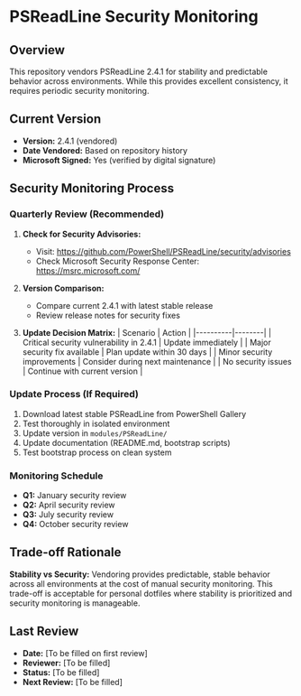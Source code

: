 # PSReadLine Security Monitoring

## Overview
This repository vendors PSReadLine 2.4.1 for stability and predictable behavior across environments. While this provides excellent consistency, it requires periodic security monitoring.

## Current Version
- **Version:** 2.4.1 (vendored)
- **Date Vendored:** Based on repository history
- **Microsoft Signed:** Yes (verified by digital signature)

## Security Monitoring Process

### Quarterly Review (Recommended)
1. **Check for Security Advisories:**
   - Visit: https://github.com/PowerShell/PSReadLine/security/advisories
   - Check Microsoft Security Response Center: https://msrc.microsoft.com/

2. **Version Comparison:**
   - Compare current 2.4.1 with latest stable release
   - Review release notes for security fixes

3. **Update Decision Matrix:**
   | Scenario | Action |
   |----------|--------|
   | Critical security vulnerability in 2.4.1 | Update immediately |
   | Major security fix available | Plan update within 30 days |
   | Minor security improvements | Consider during next maintenance |
   | No security issues | Continue with current version |

### Update Process (If Required)
1. Download latest stable PSReadLine from PowerShell Gallery
2. Test thoroughly in isolated environment
3. Update version in `modules/PSReadLine/`
4. Update documentation (README.md, bootstrap scripts)
5. Test bootstrap process on clean system

### Monitoring Schedule
- **Q1:** January security review
- **Q2:** April security review  
- **Q3:** July security review
- **Q4:** October security review

## Trade-off Rationale
**Stability vs Security:** Vendoring provides predictable, stable behavior across all environments at the cost of manual security monitoring. This trade-off is acceptable for personal dotfiles where stability is prioritized and security monitoring is manageable.

## Last Review
- **Date:** [To be filled on first review]
- **Reviewer:** [To be filled]
- **Status:** [To be filled]
- **Next Review:** [To be filled]
